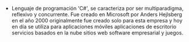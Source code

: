 - Lenguaje de programación 'C#', se caracteriza por ser multiparadigma, reflexivo y concurrente. Fue creado en Microsoft por Anders Hejlsberg en el año 2000 originalmente fue creado solo para esta empresa y hoy en día se utiliza para aplicaciones móviles aplicaciones de escritorio servicios basados en la nube sitios web software empresarial y juegos.

